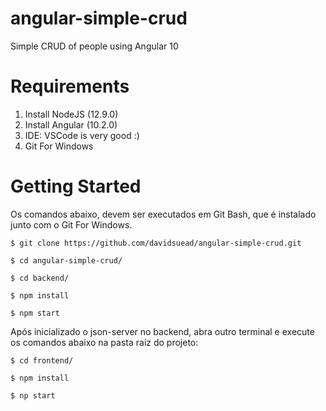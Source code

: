 # angular-simple-crud

Simple CRUD of people using Angular 10

# Requirements

1.  Install NodeJS (12.9.0)
2.  Install Angular (10.2.0)
2.  IDE: VSCode is very good :)
3.  Git For Windows

# Getting Started

Os comandos abaixo, devem ser executados em Git Bash, que é instalado junto com o Git For Windows.

```
$ git clone https://github.com/davidsuead/angular-simple-crud.git

$ cd angular-simple-crud/

$ cd backend/

$ npm install

$ npm start
```
Após inicializado o json-server no backend, abra outro terminal e execute os comandos abaixo na pasta raiz do projeto:

```
$ cd frontend/

$ npm install

$ np start
```
